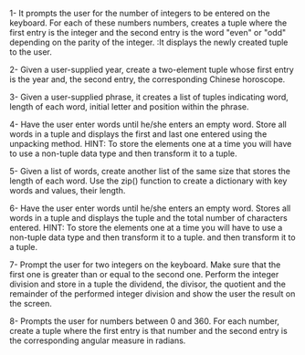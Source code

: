 1- It prompts the user for the number of integers to be entered on the keyboard. For each of these numbers
numbers, creates a tuple where the first entry is the integer and the second entry is the word "even" or "odd" 
depending on the parity of the integer. :It displays the newly created tuple to the user.

2- Given a user-supplied year, create a two-element tuple whose first entry is the year
and, the second entry, the corresponding Chinese horoscope.

3- Given a user-supplied phrase, it creates a list of tuples indicating word, length of each word, 
initial letter and position within the phrase.

4- Have the user enter words until he/she enters an empty word. Store all words
in a tuple and displays the first and last one entered using the unpacking method.
HINT: To store the elements one at a time you will have to use a non-tuple data type
and then transform it to a tuple.

5- Given a list of words, create another list of the same size that stores the length of each word. 
Use the zip() function to create a dictionary with key words and values, their length.

6- Have the user enter words until he/she enters an empty word. Stores all words
in a tuple and displays the tuple and the total number of characters entered.
HINT: To store the elements one at a time you will have to use a non-tuple data type and then transform it to a tuple.
and then transform it to a tuple.

7- Prompt the user for two integers on the keyboard. Make sure that the first one is greater than or equal to the second one.
Perform the integer division and store in a tuple the dividend, the divisor, the quotient and the remainder of the 
performed integer division and show the user the result on the screen.

8- Prompts the user for numbers between 0 and 360. For each number, create a tuple where the first entry is that number
and the second entry is the corresponding angular measure in radians. 
